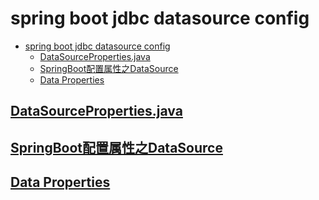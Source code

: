 # spring boot jdbc datasource config

- [spring boot jdbc datasource config](#spring-boot-jdbc-datasource-config)
  - [DataSourceProperties.java](#datasourcepropertiesjava)
  - [SpringBoot配置属性之DataSource](#springboot配置属性之datasource)
  - [Data Properties](#data-properties)

## [DataSourceProperties.java](https://github.com/spring-projects/spring-boot/blob/v2.3.4.RELEASE/spring-boot-project/spring-boot-autoconfigure/src/main/java/org/springframework/boot/autoconfigure/jdbc/DataSourceProperties.java)

## [SpringBoot配置属性之DataSource](https://segmentfault.com/a/1190000004316491)

## [Data Properties](https://docs.spring.io/spring-boot/docs/current/reference/html/appendix-application-properties.html#data-properties)
